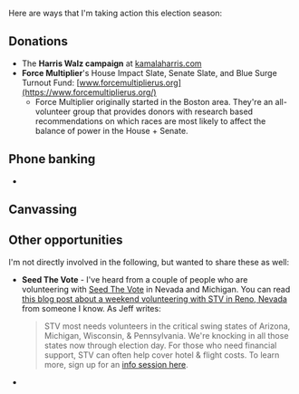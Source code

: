 Here are ways that I'm taking action this election season:
## Donations
- The **Harris Walz campaign** at [kamalaharris.com](https://kamalaharris.com/)
- **Force Multiplier**'s House Impact Slate, Senate Slate, and Blue Surge Turnout Fund: [www.forcemultiplierus.org](https://www.forcemultiplierus.org/) 
	- Force Multiplier originally started in the Boston area. They're an all-volunteer group that provides donors with research based recommendations on which races are most likely to affect the balance of power in the House + Senate.
## Phone banking
- 
## Canvassing

## Other opportunities
I'm not directly involved in the following, but wanted to share these as well:

- **Seed The Vote** - I've heard from a couple of people who are volunteering with [Seed The Vote](https://seedthevote.org/) in Nevada and Michigan. You can read [this blog post about a weekend volunteering with STV in Reno, Nevada](http://caelections.blogspot.com/2024/09/JK-Reno-STV.html) from someone I know. As Jeff writes:
  >STV most needs volunteers in the critical swing states of Arizona, Michigan, Wisconsin, & Pennsylvania. We're knocking in all those states now through election day. For those who need financial support, STV can often help cover hotel & flight costs. To learn more, sign up for an [info session here](https://www.mobilize.us/seedthevote/event/595794/).
- 